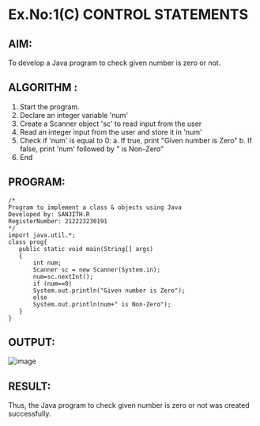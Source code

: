 # Ex.No:1(C) CONTROL STATEMENTS

## AIM:
To develop a Java program to check given number is zero or not.

## ALGORITHM :
1.	Start the program.
2.	Declare an integer variable 'num'
3.	Create a Scanner object 'sc' to read input from the user
4.	Read an integer input from the user and store it in 'num'
5.	Check if 'num' is equal to 0:
a.	If true, print "Given number is Zero"
b.	If false, print 'num' followed by " is Non-Zero"
6.	End

## PROGRAM:
 ```
/*
Program to implement a class & objects using Java
Developed by: SANJITH.R
RegisterNumber: 212223230191 
*/
import java.util.*;
class prog{
    public static void main(String[] args)
    {
        int num;
        Scanner sc = new Scanner(System.in);
        num=sc.nextInt();
        if (num==0)
        System.out.println("Given number is Zero");
        else
        System.out.println(num+" is Non-Zero");
    }
}
```
## OUTPUT:

![image](https://github.com/user-attachments/assets/520493d7-a0d1-4799-87a1-21606d598045)

## RESULT:
Thus, the Java program to check given number is zero or not was created successfully.
